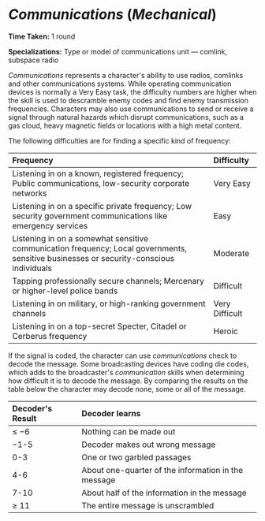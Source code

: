 # *Communications* (*Mechanical*)

**Time Taken:** 1 round

**Specializations:** Type or model of communications unit — comlink, subspace radio

*Communications* represents a character's ability to use radios, comlinks and other communications systems. While
operating communication devices is normally a Very Easy task, the difficulty numbers are higher when the skill is used
to descramble enemy codes and find enemy transmission frequencies. Characters may also use communications to send or
receive a signal through natural hazards which disrupt communications, such as a gas cloud, heavy magnetic fields or
locations with a high metal content.

The following difficulties are for finding a specific kind of frequency:

| Frequency                                                                                           | Difficulty     |
| :-------------------------------------------------------------------------------------------------- | :------------- |
| Listening in on a known, registered frequency; Public communications, low-security corporate networks | Very Easy    |
| Listening in on a specific private frequency; Low security government communications like emergency services | Easy  |
| Listening in on a somewhat sensitive communication frequency; Local governments, sensitive businesses or security-conscious individuals | Moderate |
| Tapping professionally secure channels; Mercenary or higher-level police bands                      | Difficult      |
| Listening in on military, or high-ranking government channels                                       | Very Difficult |
| Listening in on a top-secret Specter, Citadel or Cerberus frequency                                 | Heroic         |

If the signal is coded, the character can use *communications* check to decode the message. Some broadcasting devices
have coding die codes, which adds to the broadcaster's *communication* skills when determining how difficult it is to
decode the message. By comparing the results on the table below the character may decode none, some or all of the
message.

| Decoder's Result | Decoder learns                                      |
| :--------------- | :-------------------------------------------------- |
| ≤ −6             | Nothing can be made out                             |
| −1-5             | Decoder makes out wrong message                     |
| 0-3              | One or two garbled passages                         |
| 4-6              | About one-quarter of the information in the message |
| 7-10             | About half of the information in the message        |
| ≥ 11             | The entire message is unscrambled                   |
